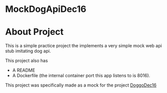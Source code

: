 # MockDogApiDec16
# About Project
This is a simple practice project the implements a very simple mock web api stub imitating dog api.

This project also has
- A README
- A Dockerfile (the internal container port this app listens to is 8016).


This project was specifically made as a mock for the project [DoggoDec16](https://github.com/mittons/DoggoDec16)